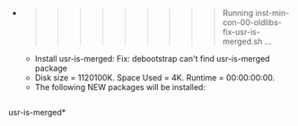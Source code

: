 * >>>>>>>>> Running inst-min-con-00-oldlibs-fix-usr-is-merged.sh ...
  * Install usr-is-merged: Fix: debootstrap can't find usr-is-merged package
  * Disk size = 1120100K. Space Used = 4K. Runtime = 00:00:00:00.
  * The following NEW packages will be installed:
  ```bash
usr-is-merged*
  ```
